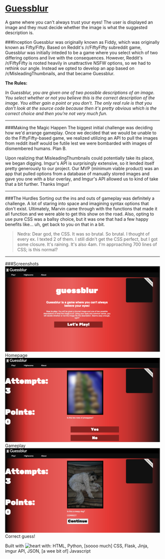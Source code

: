 # [Guessblur](http://35.166.71.133/)
A game where you can't always trust your eyes! The user is displayed an image and they must decide whether the image is what the suggested description is.


###Inception
Guessblur was originally known as Fiddy, which was originally known as Fifty/Fifty. Based on Reddit's /r/FiftyFifty subreddit game, Guessblur was initially inteded to be a game where you select which of two differing options and live with the consequences. However, Reddit's /r/FiftyFifty is rooted heavily in unattractive NSFW options, so we had to rethink our angle. Instead we opted to develop an app based on /r/MisleadingThumbnails, and that became Guessblur.

  **The Rules:**

  _In Guessblur, you are given one of two possible descriptions of an image. You select whether or not you believe this is the   correct description of the image. You either gain a point or you don't. The only real rule is that you don't look at the
  source code because then it's pretty obvious which is the correct choice and then you're not very much fun._
***

###Making the Magic Happen
The biggest initial challenge was deciding how we'd arrange gameplay. Once we decided that we would be unable to do the FiftyFifty-based game, we realized utilizing an API to pull the images from reddit itself would be futile lest we were bombarded with images of dismembered humans. Plan B.

Upon realizing that MisleadingThumbnails could potentially take its place, we began digging. Imgur's API is surprisingly extensive, so it lended itself pretty generously to our project. Our MVP (minimum viable product) was an app that pulled options from a database of manually stored images and gave you one with a blur overlay, and Imgur's API allowed us to kind of take that a bit further. Thanks Imgur!
***

###The Hurdles
Sorting out the ins and outs of gameplay was definitely a challenge. A lot of staring into space and imagining syntax options that don't exist. Ultimately, Marvin came through with the functions that made it all function and we were able to get this show on the road. Also, opting to use pure CSS was a ballsy choice, but it was one that had a few happy benefits like... uh, get back to you on that in a bit.

> Nedra: Dear god, the CSS. It was so brutal. So brutal. I thought of every ex. I texted 2 of them. I still didn't get the CSS perfect, but I got some closure. It's raining. It's also 4am. I'm approaching 700 lines of CSS; is this normal?

***

###Screenshots
![homepage](static/homepage.png)
Homepage
![gameplay](static/gameplay.png)
Gameplay
![gameplay2](static/gameplay2.png)
Correct guess!

Built with ![heart](http://i.imgur.com/4PataBu.png) with:
HTML, Python, [soooo much] CSS, Flask, Jinja, imgur API, JSON, [a wee bit of] Javascript
